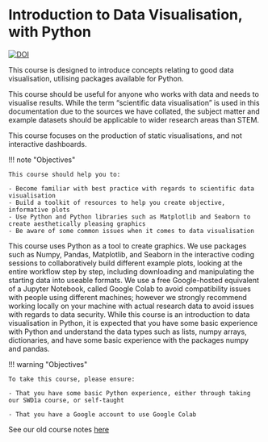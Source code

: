 # Introduction to Data Visualisation, with Python

[![DOI](https://zenodo.org/badge/57332436.svg)](https://zenodo.org/doi/10.5281/zenodo.6417585)

This course is designed to introduce concepts relating to good data visualisation, utilising packages available for Python.

This course should be useful for anyone who works with data and needs to visualise results. While the term “scientific data visualisation” is used in this documentation due to the sources we have collated, the subject matter and example datasets should be applicable to wider research areas than STEM.

This course focuses on the production of static visualisations, and not interactive dashboards.

!!! note "Objectives"

    This course should help you to:

    - Become familiar with best practice with regards to scientific data visualisation
    - Build a toolkit of resources to help you create objective, informative plots
    - Use Python and Python libraries such as Matplotlib and Seaborn to create aesthetically pleasing graphics
    - Be aware of some common issues when it comes to data visualisation

This course uses Python as a tool to create graphics. We use packages such as Numpy, Pandas, Matplotlib, and Seaborn in the interactive coding sessions to collaboratively build different example plots, looking at the entire workflow step by step, including downloading and manipulating the starting data into useable formats. We use a free Google-hosted equivalent of a Jupyter Notebook, called Google Colab to avoid compatibility issues with people using different machines; however we strongly recommend working locally on your machine with actual research data to avoid issues with regards to data security. While this course is an introduction to data visualisation in Python, it is expected that you have some basic experience with Python and understand the data types such as lists, numpy arrays, dictionaries, and have some basic experience with the packages numpy and pandas.

!!! warning "Objectives"

    To take this course, please ensure:

    - That you have some basic Python experience, either through taking our SWD1a course, or self-taught

    - That you have a Google account to use Google Colab

See our old course notes [here](https://arctraining.github.io/data-vis/start.html)